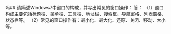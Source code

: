 吗## 请简述Windows7中窗口的构成，并写出常见的窗口操作：
答：
（1）窗口构成主要包括标题栏、菜单栏、工具栏、地址栏、搜索框、导航窗格、列表窗格、状态栏等。
（2）常见的窗口操作有：最小化、最大化、还原、关闭、移动、大小等。